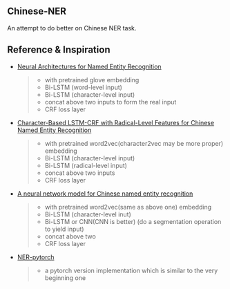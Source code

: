 ## Chinese-NER
An attempt to do better on Chinese NER task.
## Reference & Inspiration
- [Neural Architectures for Named Entity Recognition](https://arxiv.org/pdf/1603.01360.pdf)
  > - with pretrained glove embedding
  > - Bi-LSTM (word-level input)
  > - Bi-LSTM (character-level input)
  > - concat above two inputs to form the real input 
  > - CRF loss layer
- [Character-Based LSTM-CRF with Radical-Level Features for Chinese Named Entity Recognition](http://tcci.ccf.org.cn/conference/2016/papers/119.pdf)
  > - with pretrained word2vec(character2vec may be more proper) embedding
  > - Bi-LSTM (character-level input)
  > - Bi-LSTM (radical-level input)
  > - concat above two inputs
  > - CRF loss layer
- [A neural network model for Chinese named entity recognition](https://github.com/zjy-ucas/ChineseNER)
  > - with pretrained word2vec(same as above one) embedding
  > - Bi-LSTM (character-level inut)
  > - Bi-LSTM or CNN(CNN is better) (do a segmentation operation to yield input)
  > - concat above two
  > - CRF loss layer
- [NER-pytorch](https://github.com/ZhixiuYe/NER-pytorch)
  > - a pytorch version implementation which is similar to the very beginning one
  
